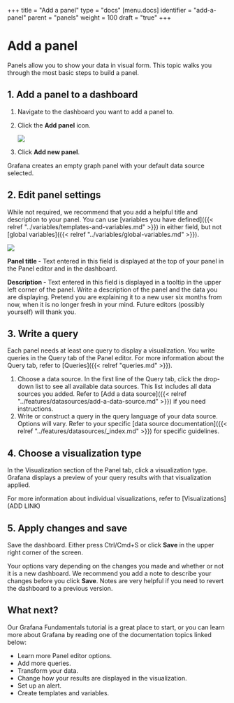 +++
title = "Add a panel"
type = "docs"
[menu.docs]
identifier = "add-a-panel"
parent = "panels"
weight = 100
draft = "true"
+++

# Add a panel

Panels allow you to show your data in visual form. This topic walks you through the most basic steps to build a panel.

## 1. Add a panel to a dashboard

1. Navigate to the dashboard you want to add a panel to.
1. Click the **Add panel** icon.
   
     ![](/img/docs/panels/add-panel-icon-7-0.png)

1. Click **Add new panel**.

Grafana creates an empty graph panel with your default data source selected.

## 2. Edit panel settings

While not required, we recommend that you add a helpful title and description to your panel. You can use [variables you have defined]({{< relref "../variables/templates-and-variables.md" >}}) in either field, but not [global variables]({{< relref "../variables/global-variables.md" >}}).

![](/img/docs/panels/panel-settings-7-0.png)

**Panel title -** Text entered in this field is displayed at the top of your panel in the Panel editor and in the dashboard.

**Description -** Text entered in this field is displayed in a tooltip in the upper left corner of the panel. Write a description of the panel and the data you are displaying. Pretend you are explaining it to a new user six months from now, when it is no longer fresh in your mind. Future editors (possibly yourself) will thank you.

## 3. Write a query

Each panel needs at least one query to display a visualization. You write queries in the Query tab of the Panel editor. For more information about the Query tab, refer to [Queries]({{< relref "queries.md" >}}).

1. Choose a data source. In the first line of the Query tab, click the drop-down list to see all available data sources. This list includes all data sources you added. Refer to [Add a data source]({{< relref "../features/datasources/add-a-data-source.md" >}}) if you need instructions.
1. Write or construct a query in the query language of your data source. Options will vary. Refer to your specific [data source documentation]({{< relref "../features/datasources/_index.md" >}}) for specific guidelines.

## 4. Choose a visualization type

In the Visualization section of the Panel tab, click a visualization type. Grafana displays a preview of your query results with that visualization applied.

For more information about individual visualizations, refer to [Visualizations](ADD LINK)

## 5. Apply changes and save

Save the dashboard. Either press Ctrl/Cmd+S or click **Save** in the upper right corner of the screen.

Your options vary depending on the changes you made and whether or not it is a new dashboard. We recommend you add a note to describe your changes before you click **Save**. Notes are very helpful if you need to revert the dashboard to a previous version.

## What next?

Our Grafana Fundamentals tutorial is a great place to start, or you can learn more about Grafana by reading one of the documentation topics linked below:

- Learn more Panel editor options.
- Add more queries.
- Transform your data.
- Change how your results are displayed in the visualization.
- Set up an alert.
- Create templates and variables.